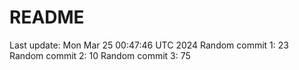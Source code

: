 # README

Last update: Mon Mar 25 00:47:46 UTC 2024
Random commit 1: 23
Random commit 2: 10
Random commit 3: 75

